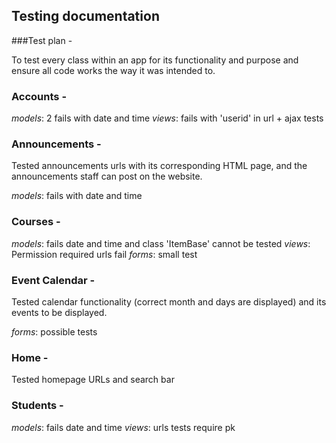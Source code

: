 ## Testing documentation


###Test plan -

To test every class within an app for its functionality and purpose
and ensure all code works the way it was intended to.

### Accounts -

_models_: 2 fails with date and time
_views_: fails with 'userid' in url + ajax tests

### Announcements - 

Tested announcements urls with its corresponding
HTML page, and the announcements staff can post
on the website.

_models_: fails with date and time

### Courses -

_models_: fails date and time and class 'ItemBase' cannot be tested
_views_: Permission required urls fail
_forms_: small test

### Event Calendar -

Tested calendar functionality (correct month and
days are displayed) and its events to be 
displayed.

_forms_: possible tests

### Home -

Tested homepage URLs and search bar

### Students -

_models_: fails date and time
_views_: urls tests require pk
